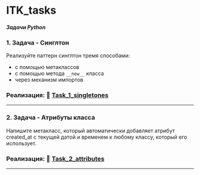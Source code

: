 # ITK_tasks

#### _Задачи Python_

### 1. Задача - Синглтон

Реализуйте паттерн синглтон тремя способами:

- с помощью метаклассов
- с помощью метода `__new__` класса
- через механизм импортов


### Реализация: 📁 [Task_1_singletones](https://github.com/lakido-sudo/ITK_tasks/tree/main/Task_1_singletones)
___

### 2. Задача - Атрибуты класса

Напишите метакласс, который автоматически добавляет атрибут created_at с текущей датой и временем к любому классу, который его использует.


### Реализация: 📁 [Task_2_attributes](https://github.com/lakido-sudo/ITK_tasks/tree/main/Task_2_attributes)
___


